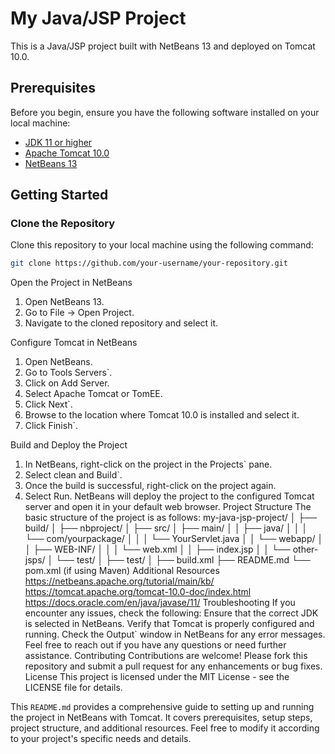 # My Java/JSP Project

This is a Java/JSP project built with NetBeans 13 and deployed on Tomcat 10.0.

## Prerequisites

Before you begin, ensure you have the following software installed on your local machine:

- [JDK 11 or higher](https://www.oracle.com/java/technologies/javase-downloads.html)
- [Apache Tomcat 10.0](https://tomcat.apache.org/download-10.cgi)
- [NetBeans 13](https://netbeans.apache.org/download/)

## Getting Started

### Clone the Repository

Clone this repository to your local machine using the following command:

```sh
git clone https://github.com/your-username/your-repository.git
```
Open the Project in NetBeans
1. Open NetBeans 13.
2. Go to File -> Open Project.
3. Navigate to the cloned repository and select it.

Configure Tomcat in NetBeans
1. Open NetBeans.
2. Go to Tools Servers`.
3. Click on Add Server.
4. Select Apache Tomcat or TomEE.
5. Click Next`.
6. Browse to the location where Tomcat 10.0 is installed and select it.
7. Click Finish`.

Build and Deploy the Project
1. In NetBeans, right-click on the project in the Projects` pane.
2. Select clean and Build`.
3. Once the build is successful, right-click on the project again.
4. Select Run.
NetBeans will deploy the project to the configured Tomcat server and open it in your default web browser.
Project Structure
The basic structure of the project is as follows:
my-java-jsp-project/
│
├── build/
│
├── nbproject/
│
├── src/
│   ├── main/
│   │   ├── java/
│   │   │   └── com/yourpackage/
│   │   │       └── YourServlet.java
│   │   └── webapp/
│   │       ├── WEB-INF/
│   │       │   └── web.xml
│   │       ├── index.jsp
│   │       └── other-jsps/
│   └── test/
│
├── test/
│
├── build.xml
├── README.md
└── pom.xml (if using Maven)
Additional Resources
https://netbeans.apache.org/tutorial/main/kb/
https://tomcat.apache.org/tomcat-10.0-doc/index.html
https://docs.oracle.com/en/java/javase/11/
Troubleshooting
If you encounter any issues, check the following:
Ensure that the correct JDK is selected in NetBeans.
Verify that Tomcat is properly configured and running.
Check the Output` window in NetBeans for any error messages.
Feel free to reach out if you have any questions or need further assistance.
Contributing
Contributions are welcome! Please fork this repository and submit a pull request for any enhancements or bug fixes.
License
This project is licensed under the MIT License - see the LICENSE file for details.

This `README.md` provides a comprehensive guide to setting up and running the project in NetBeans with Tomcat. It covers prerequisites, setup steps, project structure, and additional resources. Feel free to modify it according to your project's specific needs and details.
